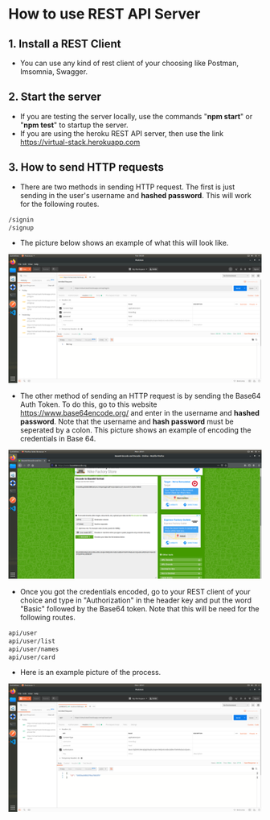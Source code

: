 # How to use REST API Server #
## 1. Install a REST Client
* You can use any kind of rest client of your choosing like Postman, Imsomnia, Swagger.

## 2. Start the server ##
* If you are testing the server locally, use the commands "**npm start**" or "**npm test**" to startup the server.
* If you are using the heroku REST API server, then use the link https://virtual-stack.herokuapp.com

## 3. How to send HTTP requests ##
* There are two methods in sending HTTP request. The first is just sending in the user's username and **hashed password**. This will work for the following routes.
``` 
/signin
/signup
```
* The picture below shows an example of what this will look like.

![](https://raw.githubusercontent.com/cosmos1255/DBJS-LargeProj/API/readme/apisignin.png)

* The other method of sending an HTTP request is by sending the Base64 Auth Token. To do this, go to this website https://www.base64encode.org/ and enter in the username and **hashed password**. Note that the username and **hash password** must be seperated by a colon. This picture shows an example of encoding the credentials in Base 64.

![](https://raw.githubusercontent.com/cosmos1255/DBJS-LargeProj/API/readme/base64.png)

* Once you got the credentials encoded, go to your REST client of your choice and type in "Authorization" in the header key and put the word "Basic" followed by the Base64 token. Note that this will be need for the following routes.
``` 
api/user
api/user/list
api/user/names
api/user/card
```
* Here is an example picture of the process.

![](https://raw.githubusercontent.com/cosmos1255/DBJS-LargeProj/API/readme/apiauth.png)
